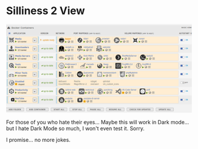 # Silliness 2 View
![preview1](preview.png)

For those of you who hate their eyes... Maybe this will work in Dark mode... but I hate Dark Mode so much, I won't even test it. Sorry.

I promise... no more jokes.

